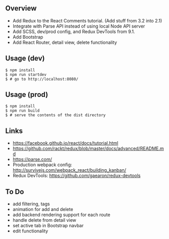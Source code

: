 Overview
--------

 - Add Redux to the React Comments tutorial. (Add stuff from 3.2 into 2.1)
 - Integrate with Parse API instead of using local Node API server
 - Add SCSS, dev/prod config, and Redux DevTools from 9.1.
 - Add Bootstrap
 - Add React Router, detail view, delete functionality

Usage (dev)
-----------

    $ npm install
    $ npm run startdev
    $ # go to http://localhost:8080/

Usage (prod)
------------

    $ npm install
    $ npm run build
    $ # serve the contents of the dist directory

Links
-----
 - https://facebook.github.io/react/docs/tutorial.html
 - https://github.com/rackt/redux/blob/master/docs/advanced/README.md
 - https://parse.com/
 - Production webpack config: http://survivejs.com/webpack_react/building_kanban/
 - Redux DevTools: https://github.com/gaearon/redux-devtools

To Do
-----
 - add filtering, tags
 - animation for add and delete
 - add backend rendering support for each route
 - handle delete from detail view
 - set active tab in Bootstrap navbar
 - edit functionality
